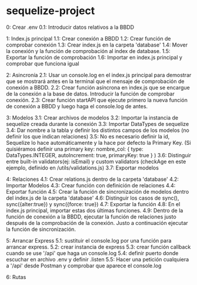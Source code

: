 # sequelize-project

0: Crear .env
  0.1: Introducir datos relativos a la BBDD

1: Index.js principal
  1.1: Crear conexión a BBDD
  1.2: Crear función de comprobar conexión
  1.3: Crear index.js en la carpeta 'database'
  1.4: Mover la conexión y la función de comprobación al index de database.
  1.5: Exportar la función de comprobación
  1.6: Importar en index.js principal y comprobar que funciona igual

2: Asincronía
  2.1: Usar un console.log en el index.js principal para demostrar que se mostrará antes en la terminal que el mensaje de comprobación de conexión a BBDD.
  2.2: Crear función asíncrona en index.js que se encargue de la conexión a la base de datos. Introducir la función de comprobar conexión.
  2.3: Crear función startAPI que ejecute primero la nueva función de conexión a BBDD y luego haga el console.log de antes.

3: Modelos
  3.1: Crear archivos de modelos
  3.2: Importar la instancia de sequelize creada durante la conexión
  3.3: Importar DataTypes de sequelize
  3.4: Dar nombre a la tabla y definir los distintos campos de los modelos (no definir los que indican relaciones)
  3.5: No es necesario definir la id, Sequelize lo hace automáticamente y la hace por defecto la Primary Key.
  (Si quisiéramos definir una primary key:
    nombre_col: {
      type: DataTypes.INTEGER,
      autoIncrement: true,
      primaryKey: true
    }
  )
  3.6: Distinguir entre built-in validators(ej: isEmail) y custom validators (checkAge en este ejemplo, definido en /utils/validations.js)
  3.7: Exportar modelos

4: Relaciones
  4.1: Crear relations.js dentro de la carpeta 'database'
  4.2: Importar Modelos
  4.3: Crear función con definición de relaciones
  4.4: Exportar función
  4.5: Crear la función de sincronización de modelos dentro del index.js de la carpeta 'database'
  4.6: Distinguir los casos de sync(), sync({alter:true}) y sync({force: true})
  4.7: Exportar la función
  4.8: En el index.js principal, importar estas dos últimas funciones.
  4.9: Dentro de la función de conexión a la BBDD, ejecutar la función de relaciones justo después de la comprobación de la conexión. Justo a continuación ejecutar la función de sincronización.

5: Arrancar Express
  5.1: sustituir el console.log por una función para arrancar express.
  5.2: crear instancia de express
  5.3: crear función callback cuando se use '/api' que haga un console.log
  5.4: definir puerto donde escuchar en archivo .env y definir .listen
  5.5: Hacer una petición cualquiera a '/api' desde Postman y comprobar que aparece el console.log

6: Rutas